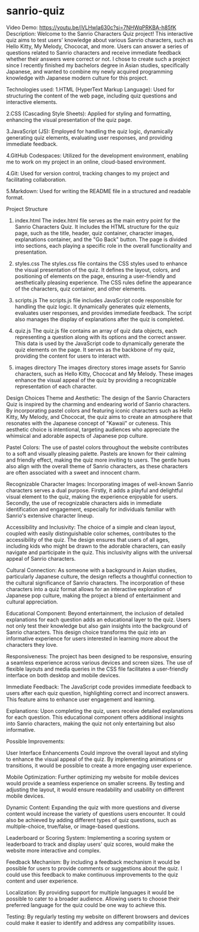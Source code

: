 # sanrio-quiz
Video Demo: https://youtu.be/jVLHwIa630c?si=7NHWqPRKBA-h85fK
Description: Welcome to the Sanrio Characters Quiz project! 
This interactive quiz aims to test users' knowledge about various Sanrio characters, such as Hello Kitty, My Melody, Chococat, and more. Users can answer a series of questions related to Sanrio characters and receive immediate feedback whether their answers were correct or not. I chose to create such a project since I recently finished my bachelors degree in Asian studies, specifically Japanese, and wanted to combine my newly acquired programming knowledge with Japanese modern culture for this project. 

Technologies used:
1.HTML (HyperText Markup Language): Used for structuring the content of the web page, including quiz questions and interactive elements.

2.CSS (Cascading Style Sheets): Applied for styling and formatting, enhancing the visual presentation of the quiz page.

3.JavaScript (JS): Employed for handling the quiz logic, dynamically generating quiz elements, evaluating user responses, and providing immediate feedback.

4.GitHub Codespaces: Utilized for the development environment, enabling me to work on my project in an online, cloud-based environment.

4.Git: Used for version control, tracking changes to my project and facilitating collaboration.

5.Markdown: Used for writing the README file in a structured and readable format.

Project Structure
1. index.html
The index.html file serves as the main entry point for the Sanrio Characters Quiz. It includes the HTML structure for the quiz page, such as the title, header, quiz container, character images, explanations container, and the "Go Back" button.
The page is divided into sections, each playing a specific role in the overall functionality and presentation.

2. styles.css
The styles.css file contains the CSS styles used to enhance the visual presentation of the quiz. It defines the layout, colors, and positioning of elements on the page, ensuring a user-friendly and aesthetically pleasing experience.
The CSS rules define the appearance of the characters, quiz container, and other elements.

3. scripts.js
The scripts.js file includes JavaScript code responsible for handling the quiz logic. It dynamically generates quiz elements, evaluates user responses, and provides immediate feedback. The script also manages the display of explanations after the quiz is completed.

4. quiz.js
The quiz.js file contains an array of quiz data objects, each representing a question along with its options and the correct answer. This data is used by the JavaScript code to dynamically generate the quiz elements on the page. It serves as the backbone of my quiz, providing the content for users to interact with.

5. images directory
The images directory stores image assets for Sanrio characters, such as Hello Kitty, Chococat and My Melody. These images enhance the visual appeal of the quiz by providing a recognizable representation of each character.



Design Choices
Theme and Aesthetic:
The design of the Sanrio Characters Quiz is inspired by the charming and endearing world of Sanrio characters. By incorporating pastel colors and featuring iconic characters such as Hello Kitty, My Melody, and Chococat, the quiz aims to create an atmosphere that resonates with the Japanese concept of "Kawaii" or cuteness. This aesthetic choice is intentional, targeting audiences who appreciate the whimsical and adorable aspects of Japanese pop culture.

Pastel Colors:
The use of pastel colors throughout the website contributes to a soft and visually pleasing palette. Pastels are known for their calming and friendly effect, making the quiz more inviting to users. The gentle hues also align with the overall theme of Sanrio characters, as these characters are often associated with a sweet and innocent charm.

Recognizable Character Images:
Incorporating images of well-known Sanrio characters serves a dual purpose. Firstly, it adds a playful and delightful visual element to the quiz, making the experience enjoyable for users. Secondly, the use of recognizable characters aids in immediate identification and engagement, especially for individuals familiar with Sanrio's extensive character lineup.

Accessibility and Inclusivity:
The choice of a simple and clean layout, coupled with easily distinguishable color schemes, contributes to the accessibility of the quiz. The design ensures that users of all ages, including kids who might be drawn to the adorable characters, can easily navigate and participate in the quiz. This inclusivity aligns with the universal appeal of Sanrio characters.

Cultural Connection:
As someone with a background in Asian studies, particularly Japanese culture, the design reflects a thoughtful connection to the cultural significance of Sanrio characters. The incorporation of these characters into a quiz format allows for an interactive exploration of Japanese pop culture, making the project a blend of entertainment and cultural appreciation.

Educational Component:
Beyond entertainment, the inclusion of detailed explanations for each question adds an educational layer to the quiz. Users not only test their knowledge but also gain insights into the background of Sanrio characters. This design choice transforms the quiz into an informative experience for users interested in learning more about the characters they love.

Responsiveness:
The project has been designed to be responsive, ensuring a seamless experience across various devices and screen sizes. The use of flexible layouts and media queries in the CSS file facilitates a user-friendly interface on both desktop and mobile devices.

Immediate Feedback:
The JavaScript code provides immediate feedback to users after each quiz question, highlighting correct and incorrect answers. This feature aims to enhance user engagement and learning.

Explanations:
Upon completing the quiz, users receive detailed explanations for each question. This educational component offers additional insights into Sanrio characters, making the quiz not only entertaining but also informative.

Possible Improvements:

User Interface Enhancements
Could improve the overall layout and styling to enhance the visual appeal of the quiz.
By implementing animations or transitions, it would be possible to create a more engaging user experience.

Mobile Optimization:
Further optimizing my website for mobile devices would provide a seamless experience on smaller screens.
By testing and adjusting the layout, it would ensure readability and usability on different mobile devices.

Dynamic Content:
Expanding the quiz with more questions and diverse content would increase the variety of questions users encounter.
It could also be achieved by adding different types of quiz questions, such as multiple-choice, true/false, or image-based questions.


Leaderboard or Scoring System:
Implementing a scoring system or leaderboard to track and display users' quiz scores, would make the website more interactive and complex.


Feedback Mechanism:
By including a feedback mechanism it would be possible for users to provide comments or suggestions about the quiz.
I could use this feedback to make continuous improvements to the quiz content and user experience.

Localization:
By providing support for multiple languages it would be possible to cater to a broader audience.
Allowing users to choose their preferred language for the quiz could be one way to achieve this.

Testing:
By regularly testing my website on different browsers and devices could make it easier to identify and address any compatibility issues.

